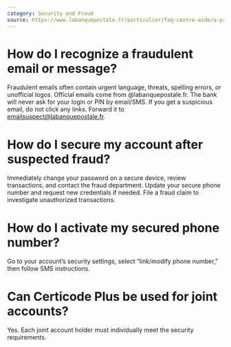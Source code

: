 ```yaml
---
category: Security and Fraud
source: https://www.labanquepostale.fr/particulier/faq-centre-aide/a-propos-de-la-banque-postale/fraude.html
---
```


# How do I recognize a fraudulent email or message?
Fraudulent emails often contain urgent language, threats, spelling errors, or unofficial logos. Official emails come from @labanquepostale.fr. The bank will never ask for your login or PIN by email/SMS. If you get a suspicious email, do not click any links. Forward it to emailsuspect@labanquepostale.fr.

# How do I secure my account after suspected fraud?
Immediately change your password on a secure device, review transactions, and contact the fraud department. Update your secure phone number and request new credentials if needed. File a fraud claim to investigate unauthorized transactions.

# How do I activate my secured phone number?
Go to your account’s security settings, select “link/modify phone number,” then follow SMS instructions.

# Can Certicode Plus be used for joint accounts?
Yes. Each joint account holder must individually meet the security requirements.
